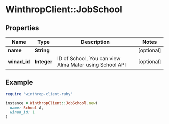# WinthropClient::JobSchool

## Properties

| Name | Type | Description | Notes |
| ---- | ---- | ----------- | ----- |
| **name** | **String** |  | [optional] |
| **winad_id** | **Integer** | ID of School, You can view Alma Mater using School API | [optional] |

## Example

```ruby
require 'winthrop-client-ruby'

instance = WinthropClient::JobSchool.new(
  name: School A,
  winad_id: 1
)
```

